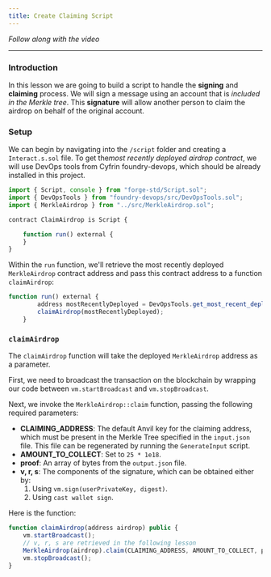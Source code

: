 ```yaml
---
title: Create Claiming Script
---
```


_Follow along with the video_

---

### Introduction

In this lesson we are going to build a script to handle the **signing** and **claiming** process. We will sign a message using an account that is _included in the Merkle tree_. This **signature** will allow another person to claim the airdrop on behalf of the original account.

### Setup

We can begin by navigating into the `/script` folder and creating a `Interact.s.sol` file. To get the*most recently deployed airdrop contract*, we will use DevOps tools from Cyfrin foundry-devops, which should be already installed in this project.

```js
import { Script, console } from "forge-std/Script.sol";
import { DevOpsTools } from "foundry-devops/src/DevOpsTools.sol";
import { MerkleAirdrop } from "../src/MerkleAirdrop.sol";

contract ClaimAirdrop is Script {

    function run() external {
    }
}
```

Within the `run` function, we'll retrieve the most recently deployed `MerkleAirdrop` contract address and pass this contract address to a function `claimAirdrop`:

```js
function run() external {
        address mostRecentlyDeployed = DevOpsTools.get_most_recent_deployment("MerkleAirdrop", block.chainid);
        claimAirdrop(mostRecentlyDeployed);
    }
```

### `claimAirdrop`

The `claimAirdrop` function will take the deployed `MerkleAirdrop` address as a parameter.

First, we need to broadcast the transaction on the blockchain by wrapping our code between `vm.startBroadcast` and `vm.stopBroadcast`.

Next, we invoke the `MerkleAirdrop::claim` function, passing the following required parameters:

- **CLAIMING_ADDRESS**: The default Anvil key for the claiming address, which must be present in the Merkle Tree specified in the `input.json` file. This file can be regenerated by running the `GenerateInput` script.
- **AMOUNT_TO_COLLECT**: Set to `25 * 1e18`.
- **proof**: An array of bytes from the `output.json` file.
- **v, r, s**: The components of the signature, which can be obtained either by:
  1. Using `vm.sign(userPrivateKey, digest)`.
  2. Using `cast wallet sign`.

Here is the function:

```js
function claimAirdrop(address airdrop) public {
    vm.startBroadcast();
    // v, r, s are retrieved in the following lesson
    MerkleAirdrop(airdrop).claim(CLAIMING_ADDRESS, AMOUNT_TO_COLLECT, proof, v, r, s);
    vm.stopBroadcast();
}
```
